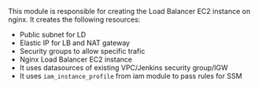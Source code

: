 This module is responsible for creating the Load Balancer EC2 instance on nginx. It creates the following resources:

- Public subnet for LD
- Elastic IP for LB and NAT gateway
- Security groups to allow specific trafic
- Nginx Load Balancer EC2 instance
- It uses datasources of existing VPC/Jenkins security group/IGW
- It uses `iam_instance_profile` from iam module to pass rules for SSM
